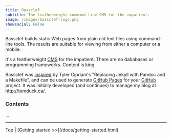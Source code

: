 ```yaml
---
title: Bassclef
subtitle: The featherweight command-line CMS for the impatient.
image: /images/bassclef-logo.png
showsocial: False
...
```


Bassclef builds static Web pages from plain old text files using command-line tools.  The results are suitable for viewing from either a computer or a mobile.

It's a featherweight [CMS] for the impatient.  There are no dababases or programming frameworks.  Content is king.

Bassclef was [inspired] by Tyler Cipriani's "Replacing Jekyll with Pandoc and a Makefile", and can be used to generate [GitHub Pages] for your [GitHub] project.  It was initially developed (and continues) to manage my blog at <http://tomduck.ca/>.

[CMS]: https://en.wikipedia.org/wiki/Content_management_system
[inspired]: https://tylercipriani.com/2014/05/13/replace-jekyll-with-pandoc-makefile.html
[GitHub Pages]: https://pages.github.com/
[GitHub]: https://github.com/


### Contents ###

...




*   *   *   *   *   *   *   *   *   *   *   *   *   *   *   *   *   *


<nav>
Top | [Getting started >>](/docs/getting-started.html)
</nav>
